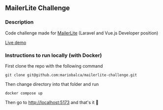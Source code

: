 ## MailerLite Challenge
### Description

Code challenge made for [MailerLite](https://mailerlite.com) (Laravel and Vue.js Developer position)

[Live demo](https://google.com)

### Instructions to run locally (with Docker)

First clone the repo with the following command 

```git clone git@github.com:mariobalca/mailerlite-challenge.git```

Then change directory into that folder and run

```docker compose up```

Then go to [http://localhost:5173](http://localhost:5173) and that's it :tada: 
